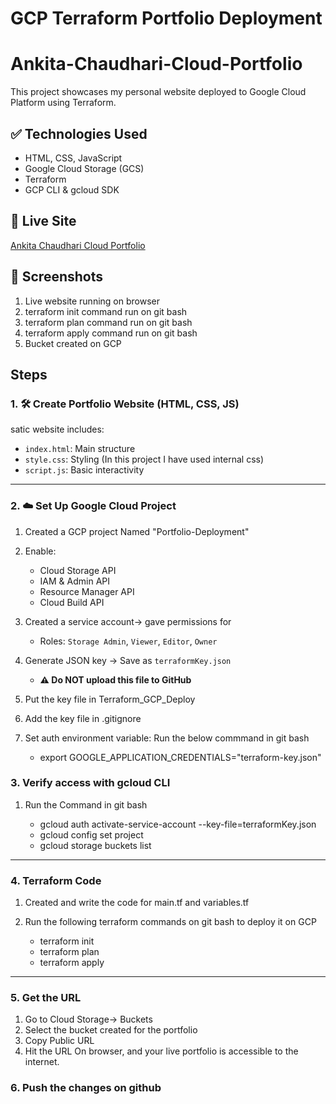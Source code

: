 # GCP Terraform Portfolio Deployment

# Ankita-Chaudhari-Cloud-Portfolio

This project showcases my personal website deployed to Google Cloud Platform using Terraform.

## ✅ Technologies Used

- HTML, CSS, JavaScript
- Google Cloud Storage (GCS)
- Terraform
- GCP CLI & gcloud SDK

## 🚀 Live Site

[Ankita Chaudhari Cloud Portfolio](https://storage.googleapis.com/ankita-portfolio-bucket/index.html)

## 📸 Screenshots

1. Live website running on browser
2. terraform init command run on git bash
3. terraform plan command run on git bash
4. terraform apply command run on git bash
5. Bucket created on GCP

## Steps 

### 1. 🛠️ Create Portfolio Website (HTML, CSS, JS)

 satic website includes:
- `index.html`: Main structure
- `style.css`: Styling (In this project I have used internal css)
- `script.js`: Basic interactivity

---

### 2. ☁️ Set Up Google Cloud Project

1. Created a GCP project Named "Portfolio-Deployment"
2. Enable:
   - Cloud Storage API
   - IAM & Admin API
   - Resource Manager API
   - Cloud Build API
3. Created a service account-> gave permissions for
   - Roles: `Storage Admin`, `Viewer`, `Editor`, `Owner`
4. Generate JSON key → Save as `terraformKey.json`
   - **⚠️ Do NOT upload this file to GitHub**
5. Put the key file in Terraform_GCP_Deploy
6. Add the key file in .gitignore 
7. Set auth environment variable:
    Run the below commmand in git bash

    - export GOOGLE_APPLICATION_CREDENTIALS="terraform-key.json"

### 3. Verify access with gcloud CLI

1. Run the Command in git bash 

    - gcloud auth activate-service-account --key-file=terraformKey.json
    - gcloud config set project <ProjectID>
    - gcloud storage buckets list

---

### 4. Terraform Code 

1. Created and write the code for main.tf and variables.tf 
2. Run the following terraform commands on git bash to deploy it on GCP

    - terraform init
    - terraform plan
    - terraform apply

---

### 5. Get the URL

1. Go to Cloud Storage-> Buckets
2. Select the bucket created for the portfolio
3. Copy Public URL
4. Hit the URL On browser, and your live portfolio is accessible to the internet.

### 6. Push the changes on github

